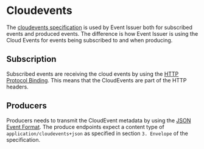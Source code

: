 # Cloudevents

The [cloudevents specification](https://cloudevents.io/) is used by Event Issuer both for subscribed events and produced events. The difference is how Event Issuer is using the Cloud Events for events being subscribed to and when producing.

## Subscription

Subscribed events are receiving the cloud events by using the [HTTP Protocol Binding](https://github.com/cloudevents/spec/blob/v1.0.2/cloudevents/bindings/http-protocol-binding.md). This means that the CloudEvents are part of the HTTP headers.

## Producers

Producers needs to transmit the CloudEvent metadata by using the [JSON Event Format](https://github.com/cloudevents/spec/blob/v1.0.2/cloudevents/formats/json-format.md). The produce endpoints expect a content type of `application/cloudevents+json` as specified in section `3. Envelope` of the specification.
